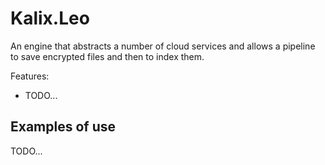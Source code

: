 # Kalix.Leo

An engine that abstracts a number of cloud services and allows a pipeline to save encrypted files and then
to index them.

Features:
- TODO...

## Examples of use

TODO...